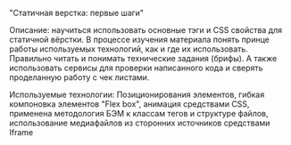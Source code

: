 ﻿"Статичная верстка: первые шаги"

Описание: научиться использовать основные тэги и CSS свойства для статичной вёрстки. В процессе изучения материала понять принце работы используемых технологий, как и где их использовать. Правильно читать и понимать технические задания (брифы). А также использовать сервисы для проверки написанного кода и сверять проделанную работу с чек листами.

Используемые технологии: Позиционирования элементов, гибкая компоновка элементов "Flex box", анимация средствами CSS, применена методология БЭМ к классам тегов и структуре файлов, использование медиафайлов из сторонних источников средствами Iframe
